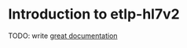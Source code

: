 # Introduction to etlp-hl7v2

TODO: write [great documentation](http://jacobian.org/writing/what-to-write/)
